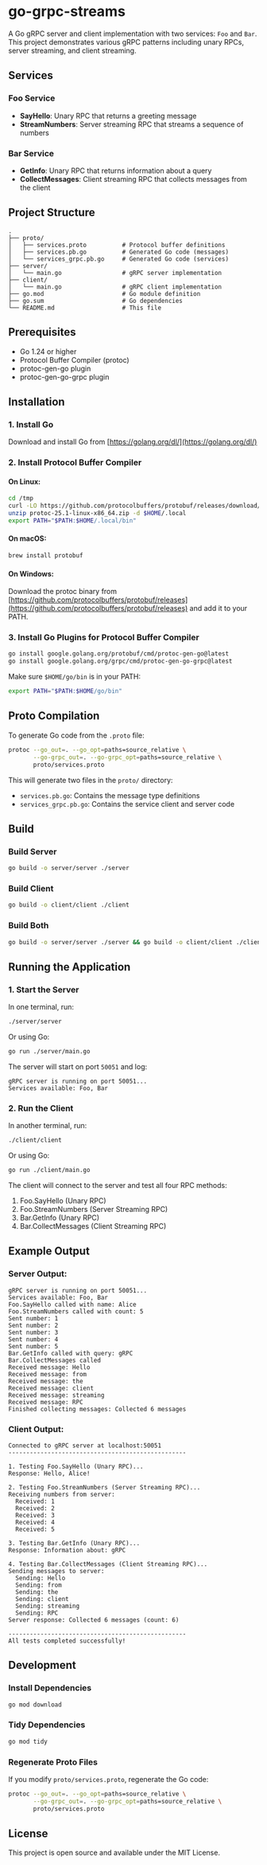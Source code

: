 # go-grpc-streams

A Go gRPC server and client implementation with two services: `Foo` and `Bar`. This project demonstrates various gRPC patterns including unary RPCs, server streaming, and client streaming.

## Services

### Foo Service
- **SayHello**: Unary RPC that returns a greeting message
- **StreamNumbers**: Server streaming RPC that streams a sequence of numbers

### Bar Service
- **GetInfo**: Unary RPC that returns information about a query
- **CollectMessages**: Client streaming RPC that collects messages from the client

## Project Structure

```
.
├── proto/
│   ├── services.proto          # Protocol buffer definitions
│   ├── services.pb.go          # Generated Go code (messages)
│   └── services_grpc.pb.go     # Generated Go code (services)
├── server/
│   └── main.go                 # gRPC server implementation
├── client/
│   └── main.go                 # gRPC client implementation
├── go.mod                      # Go module definition
├── go.sum                      # Go dependencies
└── README.md                   # This file
```

## Prerequisites

- Go 1.24 or higher
- Protocol Buffer Compiler (protoc)
- protoc-gen-go plugin
- protoc-gen-go-grpc plugin

## Installation

### 1. Install Go
Download and install Go from [https://golang.org/dl/](https://golang.org/dl/)

### 2. Install Protocol Buffer Compiler

#### On Linux:
```bash
cd /tmp
curl -LO https://github.com/protocolbuffers/protobuf/releases/download/v25.1/protoc-25.1-linux-x86_64.zip
unzip protoc-25.1-linux-x86_64.zip -d $HOME/.local
export PATH="$PATH:$HOME/.local/bin"
```

#### On macOS:
```bash
brew install protobuf
```

#### On Windows:
Download the protoc binary from [https://github.com/protocolbuffers/protobuf/releases](https://github.com/protocolbuffers/protobuf/releases) and add it to your PATH.

### 3. Install Go Plugins for Protocol Buffer Compiler
```bash
go install google.golang.org/protobuf/cmd/protoc-gen-go@latest
go install google.golang.org/grpc/cmd/protoc-gen-go-grpc@latest
```

Make sure `$HOME/go/bin` is in your PATH:
```bash
export PATH="$PATH:$HOME/go/bin"
```

## Proto Compilation

To generate Go code from the `.proto` file:

```bash
protoc --go_out=. --go_opt=paths=source_relative \
       --go-grpc_out=. --go-grpc_opt=paths=source_relative \
       proto/services.proto
```

This will generate two files in the `proto/` directory:
- `services.pb.go`: Contains the message type definitions
- `services_grpc.pb.go`: Contains the service client and server code

## Build

### Build Server
```bash
go build -o server/server ./server
```

### Build Client
```bash
go build -o client/client ./client
```

### Build Both
```bash
go build -o server/server ./server && go build -o client/client ./client
```

## Running the Application

### 1. Start the Server
In one terminal, run:
```bash
./server/server
```

Or using Go:
```bash
go run ./server/main.go
```

The server will start on port `50051` and log:
```
gRPC server is running on port 50051...
Services available: Foo, Bar
```

### 2. Run the Client
In another terminal, run:
```bash
./client/client
```

Or using Go:
```bash
go run ./client/main.go
```

The client will connect to the server and test all four RPC methods:
1. Foo.SayHello (Unary RPC)
2. Foo.StreamNumbers (Server Streaming RPC)
3. Bar.GetInfo (Unary RPC)
4. Bar.CollectMessages (Client Streaming RPC)

## Example Output

### Server Output:
```
gRPC server is running on port 50051...
Services available: Foo, Bar
Foo.SayHello called with name: Alice
Foo.StreamNumbers called with count: 5
Sent number: 1
Sent number: 2
Sent number: 3
Sent number: 4
Sent number: 5
Bar.GetInfo called with query: gRPC
Bar.CollectMessages called
Received message: Hello
Received message: from
Received message: the
Received message: client
Received message: streaming
Received message: RPC
Finished collecting messages: Collected 6 messages
```

### Client Output:
```
Connected to gRPC server at localhost:50051
--------------------------------------------------

1. Testing Foo.SayHello (Unary RPC)...
Response: Hello, Alice!

2. Testing Foo.StreamNumbers (Server Streaming RPC)...
Receiving numbers from server:
  Received: 1
  Received: 2
  Received: 3
  Received: 4
  Received: 5

3. Testing Bar.GetInfo (Unary RPC)...
Response: Information about: gRPC

4. Testing Bar.CollectMessages (Client Streaming RPC)...
Sending messages to server:
  Sending: Hello
  Sending: from
  Sending: the
  Sending: client
  Sending: streaming
  Sending: RPC
Server response: Collected 6 messages (count: 6)

--------------------------------------------------
All tests completed successfully!
```

## Development

### Install Dependencies
```bash
go mod download
```

### Tidy Dependencies
```bash
go mod tidy
```

### Regenerate Proto Files
If you modify `proto/services.proto`, regenerate the Go code:
```bash
protoc --go_out=. --go_opt=paths=source_relative \
       --go-grpc_out=. --go-grpc_opt=paths=source_relative \
       proto/services.proto
```

## License

This project is open source and available under the MIT License.